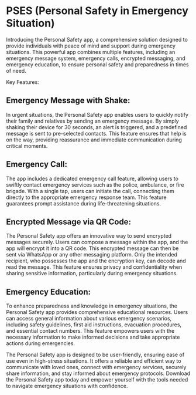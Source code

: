 ﻿# PSES (Personal Safety in Emergency Situation)
 
Introducing the Personal Safety app, a comprehensive solution designed to provide individuals with peace of mind and support during emergency situations. This powerful app combines multiple features, including an emergency message system, emergency calls, encrypted messaging, and emergency education, to ensure personal safety and preparedness in times of need.

Key Features:

## Emergency Message with Shake:
In urgent situations, the Personal Safety app enables users to quickly notify their family and relatives by sending an emergency message. By simply shaking their device for 30 seconds, an alert is triggered, and a predefined message is sent to pre-selected contacts. This feature ensures that help is on the way, providing reassurance and immediate communication during critical moments.

## Emergency Call:
The app includes a dedicated emergency call feature, allowing users to swiftly contact emergency services such as the police, ambulance, or fire brigade. With a single tap, users can initiate the call, connecting them directly to the appropriate emergency response team. This feature guarantees prompt assistance during life-threatening situations.

## Encrypted Message via QR Code:
The Personal Safety app offers an innovative way to send encrypted messages securely. Users can compose a message within the app, and the app will encrypt it into a QR code. This encrypted message can then be sent via WhatsApp or any other messaging platform. Only the intended recipient, who possesses the app and the encryption key, can decode and read the message. This feature ensures privacy and confidentiality when sharing sensitive information, particularly during emergency situations.

## Emergency Education:
To enhance preparedness and knowledge in emergency situations, the Personal Safety app provides comprehensive educational resources. Users can access general information about various emergency scenarios, including safety guidelines, first aid instructions, evacuation procedures, and essential contact numbers. This feature empowers users with the necessary information to make informed decisions and take appropriate actions during emergencies.

The Personal Safety app is designed to be user-friendly, ensuring ease of use even in high-stress situations. It offers a reliable and efficient way to communicate with loved ones, connect with emergency services, securely share information, and stay informed about emergency protocols. Download the Personal Safety app today and empower yourself with the tools needed to navigate emergency situations with confidence.






